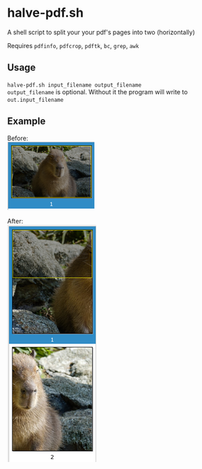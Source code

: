 # halve-pdf.sh
A shell script to split your your pdf's pages into two (horizontally)

Requires `pdfinfo`, `pdfcrop`, `pdftk`, `bc`, `grep`, `awk`

## Usage
`halve-pdf.sh input_filename output_filename`  
`output_filename` is optional. Without it the program will write to `out.input_filename`

## Example
Before:  
![A screenshot of the thumbnail of a single page pdf of a capybara](imgs/before.png)


After:  
![A screenshot of both thumbnails of the previous pdf, it has now been split into two pages. Left and right half](imgs/after.png)
